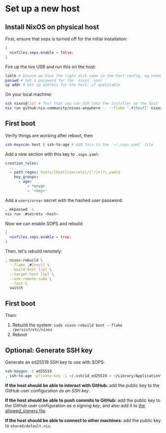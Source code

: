 # Set up a new host

## Install NixOS on physical host

First, ensure that sops is turned off for the initial installation:

```nix
{
  nixfiles.sops.enable = false;
}
```

Fire up the live USB and run this on the host:

```sh
lsblk # Ensure we have the right disk name in the host config, eg nvme0n1 (or vda on VMs)
passwd # Set a password for the `nixos` user
ip addr # Get ip address for the host, if applicable
```

On your local machine:

```sh
ssh nixos@[ip] # Test that you can SSH into the installer on the host
nix run github:nix-community/nixos-anywhere -- --flake '.#[host]' nixos@[ip] --build-on-remote --generate-hardware-config nixos-generate-config ./hosts/[host]/hardware.nix
```

## First boot

Verify things are working after reboot, then

```sh
ssh-keyscan host | ssh-to-age # Add this to the `~/.sops.yaml` file
```

Add a new section with this key to `.sops.yaml`:

```yaml
creation_rules:
  ...
  - path_regex: hosts/[host]/secrets(/[^/]+)?\.yaml$
    key_groups:
      - age:
          - *orvar
          - '<key>'
```

Add a `users/orvar` secret with the hashed user password:

```bash
, mkpasswd -s
nix run .#secrets <host>
```

Now we can enable SOPS and rebuild:

```nix
{
  nixfiles.sops.enable = true;
}
```

Then, let's rebuild remotely:

```bash
, nixos-rebuild \
  --flake .#[host] \
  --build-host [ip] \
  --target-host [ip] \
  --use-remote-sudo \
  --fast \
  switch

```

## First boot

Then:

1. Rebuild the system: `sudo nixos-rebuild boot --flake /persist/etc/nixos`
2. Reboot

## Optional: Generate SSH key

Generate an ed25519 SSH key to use with SOPS:

```bash
ssh-keygen -t ed25519
, ssh-to-age -private-key -i ~/.ssh/id_ed25519 > ~/Library/Application\ Support/sops/age/keys.txt
```

**If the host should be able to interact with GitHub:** add the public key to
the GitHub user configuration _as an SSH key_.

**If the host should be able to push commits to GitHub:** add
the public key to the GitHub user configuration _as a signing key_, and also add
it to [the allowed_signers
file](https://github.com/orvar/dotfiles/blob/master/dot_config/git/allowed_signers.tmpl).

**If the host should be able to connect to other machines:** add the public key
to `shared/default.nix`.
